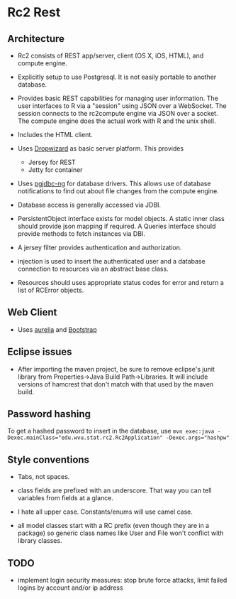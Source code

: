# Rc2 Rest

## Architecture

* Rc2 consists of REST app/server, client (OS X, iOS, HTML), and compute engine.  

* Explicitly setup to use Postgresql. It is not easily portable to another database.

* Provides basic REST capabilities for managing user information. The user interfaces to R via a "session" using JSON over a WebSocket. The session connects to the rc2compute engine via JSON over a socket. The compute engine does the actual work with R and the unix shell.

* Includes the HTML client.

* Uses [Dropwizard](https://dropwizard.github.io/dropwizard/, "Dropwizard") as basic server platform. This provides

	* Jersey for REST
	* Jetty for container
	
* Uses [pgjdbc-ng](https://github.com/impossibl/pgjdbc-ng) for database drivers. This allows use of database notifications to find out about file changes from the compute engine.

* Database access is generally accessed via JDBI.

* PersistentObject interface exists for model objects. A static inner class should provide json mapping if required. A Queries interface should provide methods to fetch instances via DBI.

* A jersey filter provides authentication and authorization.

* injection is used to insert the authenticated user and a database connection to resources via an abstract base class.

* Resources should uses appropriate status codes for error and return a list of RCError objects. 

## Web Client

* Uses [aurelia](http://aurelia.io/) and [Bootstrap](http://getbootstrap.com/)

## Eclipse issues

* After importing the maven project, be sure to remove eclipse's junit library from Properties->Java Build Path->Libraries. It will include versions of hamcrest that don't match with that used by the maven build.

## Password hashing

To get a hashed password to insert in the database, use `mvn exec:java -Dexec.mainClass="edu.wvu.stat.rc2.Rc2Application" -Dexec.args="hashpw"`

## Style conventions

* Tabs, not spaces.

* class fields are prefixed with an underscore. That way you can tell variables from fields at a glance.

* I hate all upper case. Constants/enums will use camel case.

* all model classes start with a RC prefix (even though they are in a package) so generic class names like User and File won't conflict with library classes.

## TODO

* implement login security measures: stop brute force attacks, limit failed logins by account and/or ip address
